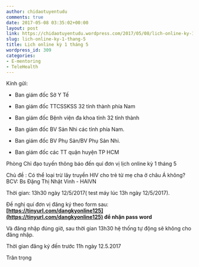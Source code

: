 ```yaml
---
author: chidaotuyentudu
comments: true
date: 2017-05-08 03:35:02+00:00
layout: post
link: https://chidaotuyentudu.wordpress.com/2017/05/08/lich-online-ky-1-thang-5/
slug: lich-online-ky-1-thang-5
title: Lịch online kỳ 1 tháng 5
wordpress_id: 309
categories:
- E-mentoring
- TeleHealth
---
```


Kính gửi:

- Ban giám đốc Sở Y Tế

- Ban giám đốc TTCSSKSS 32 tỉnh thành phía Nam

- Ban giám đốc Bệnh viện đa khoa tỉnh 32 tỉnh thành
- Ban giám đốc BV Sản Nhi các tỉnh phía Nam.
- Ban giám đốc BV Phụ Sản/BV Phụ Sản Nhi.
- Ban giám đốc các TT quận huyện TP HCM

<!-- more -->

Phòng Chỉ đạo tuyến thông báo đến quí đơn vị lịch online kỳ 1 tháng 5

Chủ đề : Có thể loại trừ lây truyền HIV cho trẻ từ mẹ cha ở châu Á không?
BCV: Bs Đặng Thị Nhật Vinh - HAIVN

Thời gian: 13h30 ngày 12/5/2017( test máy lúc 13h ngày 12/5/2017).

Đề nghị quí đơn vị đăng ký theo form sau: **[https://tinyurl.com/dangkyonline125](https://tinyurl.com/dangkyonline125) để nhận pass word**

Và đăng nhập đúng giờ, sau thời gian 13h30 hệ thống tự động sẽ không cho đăng nhập.

Thời gian đăng ký đến trước 11h ngày 12.5.2017

Trân trọng
